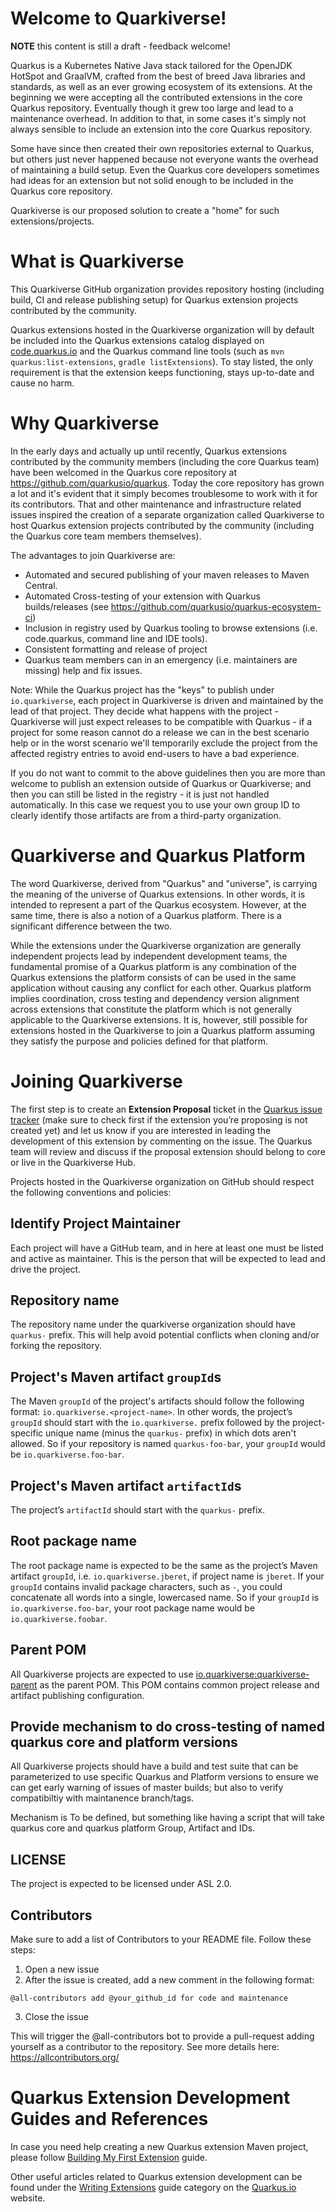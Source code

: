 # Welcome to Quarkiverse!

**NOTE** this content is still a draft - feedback welcome!

Quarkus is a Kubernetes Native Java stack tailored for the OpenJDK HotSpot and GraalVM, crafted from the best of breed Java libraries and standards, as well as an ever growing ecosystem of its extensions. At the beginning we were accepting all the contributed extensions in the core Quarkus repository. Eventually though it grew too large and lead to a maintenance overhead. In addition to that, in some cases it's simply not always sensible to include an extension into the core Quarkus repository.

Some have since then created their own repositories external to Quarkus, but others just never happened because not everyone wants the overhead of maintaining a build setup. Even the Quarkus core developers sometimes had ideas for an extension but not solid enough to be included in the Quarkus core repository.

Quarkiverse is our proposed solution to create a "home" for such extensions/projects.

# What is Quarkiverse

This Quarkiverse GitHub organization provides repository hosting (including build, CI and release publishing setup) for Quarkus extension projects contributed by the community.

Quarkus extensions hosted in the Quarkiverse organization will by default be included into the Quarkus extensions catalog displayed on [code.quarkus.io](http://code.quarkus.io) and the Quarkus command line tools (such as `mvn quarkus:list-extensions`, `gradle listExtensions`). To stay listed, the only requirement
is that the extension keeps functioning, stays up-to-date and cause no harm.

# Why Quarkiverse

In the early days and actually up until recently, Quarkus extensions contributed by the community members (including the core Quarkus team) have been welcomed in the Quarkus core repository at https://github.com/quarkusio/quarkus. Today the core repository has grown a lot and it's evident that it simply becomes troublesome to work with it for its contributors. That and other maintenance and infrastructure related issues inspired the creation of a separate organization called Quarkiverse to host Quarkus extension projects contributed by the community (including the Quarkus core team members themselves).

The advantages to join Quarkiverse are:

- Automated and secured publishing of your maven releases to Maven Central.
- Automated Cross-testing of your extension with Quarkus builds/releases (see https://github.com/quarkusio/quarkus-ecosystem-ci)
- Inclusion in registry used by Quarkus tooling to browse extensions (i.e. code.quarkus, command line and IDE tools).
- Consistent formatting and release of project
- Quarkus team members can in an emergency (i.e. maintainers are missing) help and fix issues.

Note: While the Quarkus project has the "keys" to publish under `io.quarkiverse`, each project in Quarkiverse is driven and maintained by 
the lead of that project. They decide what happens with the project - Quarkiverse will just expect releases to be compatible with Quarkus - if a project
for some reason cannot do a release we can in the best scenario help or in the worst scenario we'll temporarily exclude the project from the affected registry entries to avoid end-users to have a bad experience.
 
If you do not want to commit to the above guidelines then you are more than welcome to publish an extension outside of Quarkus or Quarkiverse; and then you can
still be listed in the registry - it is just not handled automatically. In this case we request you to use your own group ID to clearly identify those artifacts are from a third-party organization.

# Quarkiverse and Quarkus Platform

The word Quarkiverse, derived from "Quarkus" and "universe", is carrying the meaning of the universe of Quarkus extensions. In other words, it is intended to represent a part of the Quarkus ecosystem. However, at the same time, there is also a notion of a Quarkus platform. There is a significant difference between the two.

While the extensions under the Quarkiverse organization are generally independent projects lead by independent development teams, the fundamental promise of a Quarkus platform is any combination of the Quarkus extensions the platform consists of can be used in the same application without causing any conflict for each other. Quarkus platform implies coordination, cross testing and dependency version alignment across extensions that constitute the platform which is not generally applicable to the Quarkiverse extensions. It is, however, still possible for extensions hosted in the Quarkiverse to join a Quarkus platform assuming they satisfy the purpose and policies defined for that platform.

# Joining Quarkiverse

The first step is to create an **Extension Proposal** ticket in the [Quarkus issue tracker](https://github.com/quarkusio/quarkus/issues) (make sure to check first if the extension you’re proposing is not created yet) and let us know if you are interested in leading the development of this extension by commenting on the issue. The Quarkus team will review and discuss if the proposal extension should belong to core or live in the Quarkiverse Hub.

Projects hosted in the Quarkiverse organization on GitHub should respect the following conventions and policies:

## Identify Project Maintainer ##

Each project will have a GitHub team, and in here at least one must be listed and active as maintainer. This is the person that will be expected to lead and drive the project.

## Repository name

The repository name under the quarkiverse organization should have `quarkus-` prefix. This will help avoid potential conflicts when cloning and/or forking the repository.

## Project's Maven artifact `groupId`s

The Maven `groupId` of the project's artifacts should follow the following format: `io.quarkiverse.<project-name>`. In other words, the project’s `groupId` should start with the `io.quarkiverse.` prefix followed by the project-specific unique name (minus the `quarkus-` prefix) in which dots aren't allowed. So if your repository is named `quarkus-foo-bar`, your `groupId` would be `io.quarkiverse.foo-bar`.

## Project's Maven artifact `artifactId`s

The project’s `artifactId` should start with the `quarkus-` prefix.

## Root package name

The root package name is expected to be the same as the project’s Maven artifact `groupId`, i.e. `io.quarkiverse.jberet`, if project name is `jberet`. If your `groupId` contains invalid package characters, such as `-`, you could concatenate all words into a single, lowercased name. So if your `groupId` is `io.quarkiverse.foo-bar`, your root package name would be `io.quarkiverse.foobar`.

## Parent POM

All Quarkiverse projects are expected to use [io.quarkiverse:quarkiverse-parent](https://github.com/quarkiverse/quarkiverse-parent) as the parent POM.
This POM contains common project release and artifact publishing configuration.

## Provide mechanism to do cross-testing of named quarkus core and platform versions

All Quarkiverse projects should have a build and test suite that can be parameterized to use specific Quarkus and Platform versions to ensure we can get
early warning of issues of master builds; but also to verify compatibiltiy with maintanence branch/tags.

Mechanism is To be defined, but something like having a script that will take quarkus core and quarkus platform Group, Artifact and IDs.

## LICENSE

The project is expected to be licensed under ASL 2.0.

## Contributors

Make sure to add a list of Contributors to your README file. Follow these steps:

1. Open a new issue
2. After the issue is created, add a new comment in the following format:

```
@all-contributors add @your_github_id for code and maintenance
```
3. Close the issue

This will trigger the @all-contributors bot to provide a pull-request adding yourself as a contributor to the repository. See more details here: https://allcontributors.org/

# Quarkus Extension Development Guides and References

In case you need help creating a new Quarkus extension Maven project, please follow [Building My First Extension](https://quarkus.io/guides/building-my-first-extension) guide.

Other useful articles related to Quarkus extension development can be found under the [Writing Extensions](https://quarkus.io/guides/#writing-extensions) guide category on the [Quarkus.io](http://quarkus.io) website.

